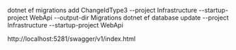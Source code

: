 dotnet ef migrations add ChangeIdType3 --project Infrastructure --startup-project WebApi --output-dir Migrations
dotnet ef database update --project Infrastructure --startup-project WebApi

http://localhost:5281/swagger/v1/index.html
